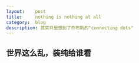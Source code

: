 ```yaml
---
layout:    post
title:     nothing is nothing at all
category:  blog
description: 其实只是想到了乔布斯的"connecting dots"
---
```


## 世界这么乱，装纯给谁看